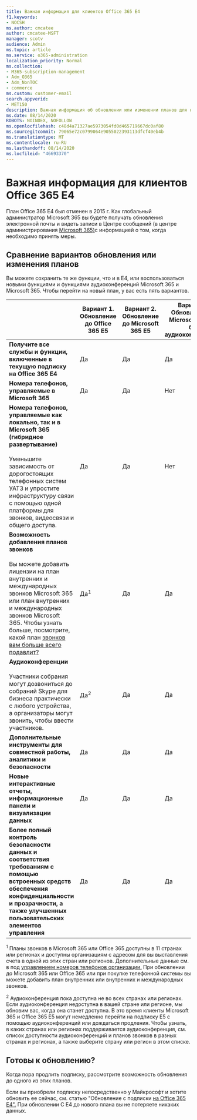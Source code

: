 ```yaml
---
title: Важная информация для клиентов Office 365 E4
f1.keywords:
- NOCSH
ms.author: cmcatee
author: cmcatee-MSFT
manager: scotv
audience: Admin
ms.topic: article
ms.service: o365-administration
localization_priority: Normal
ms.collection:
- M365-subscription-management
- Adm_O365
- Adm_NonTOC
- commerce
ms.custom: customer-email
search.appverid:
- MET150
description: Важная информация об обновлении или изменении планов для клиентов с подпиской на Office 365 E4.
ms.date: 08/14/2020
ROBOTS: NOINDEX, NOFOLLOW
ms.openlocfilehash: c48d4a71327ae5973054fd0d465719667dc0af80
ms.sourcegitcommit: 79065e72c0799064e9055022393113dfcf40eb4b
ms.translationtype: MT
ms.contentlocale: ru-RU
ms.lasthandoff: 08/14/2020
ms.locfileid: "46693370"
---
```

# <a name="important-information-for-office-365-e4-customers"></a>Важная информация для клиентов Office 365 E4

План Office 365 E4 был отменен в 2015 г. Как глобальный администратор Microsoft 365 вы будете получать обновления электронной почты и видеть записи в Центре сообщений (в центре администрирования [Microsoft 365)](https://go.microsoft.com/fwlink/p/?linkid=2024339)с информацией о том, когда необходимо принять меры.

## <a name="compare-your-options-for-upgrading-or-changing-plans"></a>Сравнение вариантов обновления или изменения планов

Вы можете сохранить те же функции, что и в E4, или воспользоваться новыми функциями и функциями аудиоконференций Microsoft 365 и Microsoft 365. Чтобы перейти на новый план, у вас есть пять вариантов.

|  | Вариант 1. Обновление до Office 365 E5 | Вариант 2. Обновление до Microsoft 365 E5 | Вариант 3. Обновление до Microsoft 365 E5 без аудиоконференций | Вариант 4. Изменение на Office 365 E3 | Вариант 5. Изменение на Microsoft 365 E3 |
|-|-|-|-|-|-|
| **Получите все службы и функции, включенные в текущую подписку на Office 365 E4** | Да | Да | Да | Нет | Нет |
| **Номера телефонов, управляемые в Microsoft 365** | Да | Да | Нет | Нет | Нет |
| **Номера телефонов, управляемые как локально, так и в Microsoft 365 (гибридное развертывание)**<br/><br/>Уменьшите зависимость от дорогостоящих телефонных систем УАТЗ и упростите инфраструктуру связи с помощью одной платформы для звонков, видеосвязи и общего доступа. | Да | Да | Нет | Нет | Нет |
| **Возможность добавления планов звонков**<br/><br/>Вы можете добавить лицензии на план внутренних и международных звонков Microsoft 365 или план внутренних и международных звонков Microsoft 365. Чтобы узнать больше, посмотрите, какой план [звонков вам больше всего подавлит?](https://docs.microsoft.com/MicrosoftTeams/calling-plan-landing-page) | Да<sup>1</sup> | Да | Да | Да | Да |
| **Аудиоконференции**<br/><br/>Участники собрания могут дозвониться до собраний Skype для бизнеса практически с любого устройства, а организаторы могут звонить, чтобы ввести участников. | Да<sup>2</sup> | Да | Да | Нет | Нет |
| **Дополнительные инструменты для совместной работы, аналитики и безопасности** | Да | Да | Да | Нет | Нет |
| **Новые интерактивные отчеты, информационные панели и визуализации данных** | Да | Да | Да | Нет | Нет |
| **Более полный контроль безопасности данных и соответствия требованиям с помощью встроенных средств обеспечения конфиденциальности и прозрачности, а также улучшенных пользовательских элементов управления** | Да | Да | Да | Нет | Да |

<sup>1</sup> Планы звонков в Microsoft 365 или Office 365 доступны в 11 странах или регионах и доступны организациям с адресом для вы выставления счета в одной из этих стран или регионов. Дополнительные данные см. в под [управлением номеров телефонов организации.](https://docs.microsoft.com/microsoftteams/manage-phone-numbers-for-your-organization/manage-phone-numbers-for-your-organization) При обновлении до Microsoft 365 или Office 365 или при покупке телефонной системы вы можете добавить план внутренних или внутренних и международных звонков.

<sup>2</sup> Аудиоконференция пока доступна не во всех странах или регионах. Если аудиоконференция недоступна в вашей стране или регионе, мы обновим вас, когда она станет доступна. В это время клиенты Microsoft 365 и Office 365 E5 могут немедленно перейти на подписку E5 с помощью аудиоконференций или дождаться продления. Чтобы узнать, в каких странах или регионах [](https://docs.microsoft.com/microsoftteams/country-and-region-availability-for-audio-conferencing-and-calling-plans/country-and-region-availability-for-audio-conferencing-and-calling-plans) поддерживается аудиоконференция, см. список доступности аудиоконференций и планов звонков в разных странах и регионах, а также выберите страну или регион в этом списке.

## <a name="ready-to-upgrade"></a>Готовы к обновлению?

Когда пора продлить подписку, рассмотрите возможность обновления до одного из этих планов.

Если вы приобрели подписку непосредственно у Майкрософт и хотите обновить ее сейчас, см. статью "Обновление с подписки [на Office 365 E4".](upgrade-Office-365-E4.md) При обновлении С E4 до нового плана вы не потеряете никаких данных.